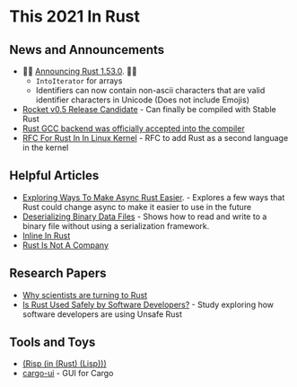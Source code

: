 # This 2021 In Rust

## News and Announcements

*  🎈🎉 [Announcing Rust 1.53.0](https://blog.rust-lang.org/2021/06/17/Rust-1.53.0.html). 🎉🎈
    * `IntoIterator` for arrays
    * Identifiers can now contain non-ascii characters that are valid identifier characters in Unicode (Does not include Emojis)
* [Rocket v0.5 Release Candidate](https://rocket.rs/v0.5-rc/news/2021-06-09-version-0.5-rc.1/) - Can finally be compiled with Stable Rust
* [Rust GCC backend was officially accepted into the compiler](https://github.com/rust-lang/compiler-team/issues/442#issuecomment-876358112)
* [RFC For Rust In In Linux Kernel](https://lkml.org/lkml/2021/4/14/1023) - RFC to add Rust as a second language in the kernel

## Helpful Articles
* [Exploring Ways To Make Async Rust Easier](https://carllerche.com/2021/06/17/six-ways-to-make-async-rust-easier/). - Explores a few ways that Rust could change async to make it easier to use in the future
* [Deserializing Binary Data Files](https://adventures.michaelfbryan.com/posts/deserializing-binary-data-files/) - Shows how to read and write to a binary file without using a serialization framework.
* [Inline In Rust](https://matklad.github.io/2021/07/09/inline-in-rust.html)
* [Rust Is Not A Company](https://blog.m-ou.se/rust-is-not-a-company/)

## Research Papers
* [Why scientists are turning to Rust](https://www.nature.com/articles/d41586-020-03382-2)
* [Is Rust Used Safely by Software Developers?](https://arxiv.org/pdf/2007.00752.pdf) - Study exploring how software developers are using Unsafe Rust

## Tools and Toys
* [(Risp (in (Rust) (Lisp)))](https://stopachka.essay.dev/post/5/risp-in-rust-lisp)
* [cargo-ui](https://sixtyfps.io/blog/introducing-cargo-ui.html) - GUI for Cargo